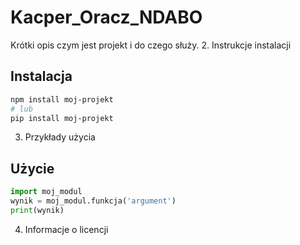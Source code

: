 # Kacper_Oracz_NDABO
Krótki opis czym jest projekt i do czego służy.
2. Instrukcje instalacji
## Instalacja
```bash
npm install moj-projekt
# lub
pip install moj-projekt
```
3. Przykłady użycia
## Użycie
```python
import moj_modul
wynik = moj_modul.funkcja('argument')
print(wynik)
```
4. Informacje o licencji
